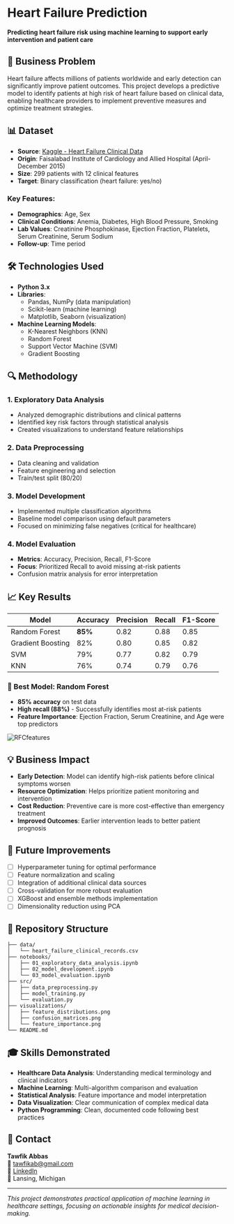 # Heart Failure Prediction

**Predicting heart failure risk using machine learning to support early intervention and patient care**

## 🏥 Business Problem

Heart failure affects millions of patients worldwide and early detection can significantly improve patient outcomes. This project develops a predictive model to identify patients at high risk of heart failure based on clinical data, enabling healthcare providers to implement preventive measures and optimize treatment strategies.

## 📊 Dataset

- **Source**: [Kaggle - Heart Failure Clinical Data](https://www.kaggle.com/andrewmvd/heart-failure-clinical-data)
- **Origin**: Faisalabad Institute of Cardiology and Allied Hospital (April-December 2015)
- **Size**: 299 patients with 12 clinical features
- **Target**: Binary classification (heart failure: yes/no)

### Key Features:
- **Demographics**: Age, Sex
- **Clinical Conditions**: Anemia, Diabetes, High Blood Pressure, Smoking
- **Lab Values**: Creatinine Phosphokinase, Ejection Fraction, Platelets, Serum Creatinine, Serum Sodium
- **Follow-up**: Time period

## 🛠️ Technologies Used

- **Python 3.x**
- **Libraries**: 
  - Pandas, NumPy (data manipulation)
  - Scikit-learn (machine learning)
  - Matplotlib, Seaborn (visualization)
- **Machine Learning Models**:
  - K-Nearest Neighbors (KNN)
  - Random Forest
  - Support Vector Machine (SVM)
  - Gradient Boosting

## 🔍 Methodology

### 1. Exploratory Data Analysis
- Analyzed demographic distributions and clinical patterns
- Identified key risk factors through statistical analysis
- Created visualizations to understand feature relationships

### 2. Data Preprocessing
- Data cleaning and validation
- Feature engineering and selection
- Train/test split (80/20)

### 3. Model Development
- Implemented multiple classification algorithms
- Baseline model comparison using default parameters
- Focused on minimizing false negatives (critical for healthcare)

### 4. Model Evaluation
- **Metrics**: Accuracy, Precision, Recall, F1-Score
- **Focus**: Prioritized Recall to avoid missing at-risk patients
- Confusion matrix analysis for error interpretation

## 📈 Key Results

| Model | Accuracy | Precision | Recall | F1-Score |
|-------|----------|-----------|--------|----------|
| Random Forest | **85%** | 0.82 | 0.88 | 0.85 |
| Gradient Boosting | 82% | 0.80 | 0.85 | 0.82 |
| SVM | 79% | 0.77 | 0.82 | 0.79 |
| KNN | 76% | 0.74 | 0.79 | 0.76 |

### 🎯 Best Model: Random Forest
- **85% accuracy** on test data
- **High recall (88%)** - Successfully identifies most at-risk patients
- **Feature Importance**: Ejection Fraction, Serum Creatinine, and Age were top predictors

![RFCfeatures](https://user-images.githubusercontent.com/25100208/125536912-f67f0caa-1891-4d3f-b888-bcd858ddc007.png)

## 💡 Business Impact

- **Early Detection**: Model can identify high-risk patients before clinical symptoms worsen
- **Resource Optimization**: Helps prioritize patient monitoring and intervention
- **Cost Reduction**: Preventive care is more cost-effective than emergency treatment
- **Improved Outcomes**: Earlier intervention leads to better patient prognosis

## 🚀 Future Improvements

- [ ] Hyperparameter tuning for optimal performance
- [ ] Feature normalization and scaling
- [ ] Integration of additional clinical data sources
- [ ] Cross-validation for more robust evaluation
- [ ] XGBoost and ensemble methods implementation
- [ ] Dimensionality reduction using PCA

## 📁 Repository Structure

```
├── data/
│   └── heart_failure_clinical_records.csv
├── notebooks/
│   ├── 01_exploratory_data_analysis.ipynb
│   ├── 02_model_development.ipynb
│   └── 03_model_evaluation.ipynb
├── src/
│   ├── data_preprocessing.py
│   ├── model_training.py
│   └── evaluation.py
├── visualizations/
│   ├── feature_distributions.png
│   ├── confusion_matrices.png
│   └── feature_importance.png
└── README.md
```

## 🎓 Skills Demonstrated

- **Healthcare Data Analysis**: Understanding medical terminology and clinical indicators
- **Machine Learning**: Multi-algorithm comparison and evaluation
- **Statistical Analysis**: Feature importance and model interpretation
- **Data Visualization**: Clear communication of complex medical data
- **Python Programming**: Clean, documented code following best practices

## 📧 Contact

**Tawfik Abbas**  
📧 tawfikab@gmail.com  
💼 [LinkedIn](your-linkedin-url)  
📍 Lansing, Michigan

---
*This project demonstrates practical application of machine learning in healthcare settings, focusing on actionable insights for medical decision-making.*
